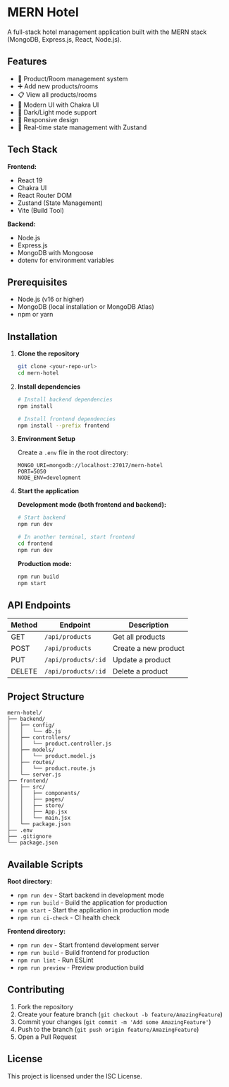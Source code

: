 # MERN Hotel

A full-stack hotel management application built with the MERN stack (MongoDB, Express.js, React, Node.js).

## Features

- 🏨 Product/Room management system
- ➕ Add new products/rooms
- 📋 View all products/rooms
- 🎨 Modern UI with Chakra UI
- 🌙 Dark/Light mode support
- 📱 Responsive design
- 🔄 Real-time state management with Zustand

## Tech Stack

**Frontend:**
- React 19
- Chakra UI
- React Router DOM
- Zustand (State Management)
- Vite (Build Tool)

**Backend:**
- Node.js
- Express.js
- MongoDB with Mongoose
- dotenv for environment variables

## Prerequisites

- Node.js (v16 or higher)
- MongoDB (local installation or MongoDB Atlas)
- npm or yarn

## Installation

1. **Clone the repository**
   ```bash
   git clone <your-repo-url>
   cd mern-hotel
   ```

2. **Install dependencies**
   ```bash
   # Install backend dependencies
   npm install

   # Install frontend dependencies
   npm install --prefix frontend
   ```

3. **Environment Setup**
   
   Create a `.env` file in the root directory:
   ```env
   MONGO_URI=mongodb://localhost:27017/mern-hotel
   PORT=5050
   NODE_ENV=development
   ```

4. **Start the application**
   
   **Development mode (both frontend and backend):**
   ```bash
   # Start backend
   npm run dev

   # In another terminal, start frontend
   cd frontend
   npm run dev
   ```

   **Production mode:**
   ```bash
   npm run build
   npm start
   ```

## API Endpoints

| Method | Endpoint | Description |
|--------|----------|-------------|
| GET | `/api/products` | Get all products |
| POST | `/api/products` | Create a new product |
| PUT | `/api/products/:id` | Update a product |
| DELETE | `/api/products/:id` | Delete a product |

## Project Structure

```
mern-hotel/
├── backend/
│   ├── config/
│   │   └── db.js
│   ├── controllers/
│   │   └── product.controller.js
│   ├── models/
│   │   └── product.model.js
│   ├── routes/
│   │   └── product.route.js
│   └── server.js
├── frontend/
│   ├── src/
│   │   ├── components/
│   │   ├── pages/
│   │   ├── store/
│   │   ├── App.jsx
│   │   └── main.jsx
│   └── package.json
├── .env
├── .gitignore
└── package.json
```

## Available Scripts

**Root directory:**
- `npm run dev` - Start backend in development mode
- `npm run build` - Build the application for production
- `npm start` - Start the application in production mode
- `npm run ci-check` - CI health check

**Frontend directory:**
- `npm run dev` - Start frontend development server
- `npm run build` - Build frontend for production
- `npm run lint` - Run ESLint
- `npm run preview` - Preview production build

## Contributing

1. Fork the repository
2. Create your feature branch (`git checkout -b feature/AmazingFeature`)
3. Commit your changes (`git commit -m 'Add some AmazingFeature'`)
4. Push to the branch (`git push origin feature/AmazingFeature`)
5. Open a Pull Request

## License

This project is licensed under the ISC License.